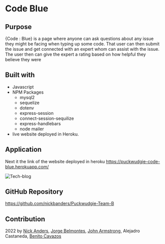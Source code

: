 # Code Blue

## Purpose
{Code : Blue} is a page where anyone can ask questions about any issue they might be facing when typing up some code.
That user can then submit the issue and get connected with an expert whom can assist with the issue.
The user then can give the expert a rating based on how helpful they believe they were 


## Built with
* Javascript
* NPM Packages 
  * mysql2
  * sequelize
  * dotenv 
  * express-session
  * connect-session-sequilize
  * express-handlebars
  * node mailer
* live website deployed in Heroku.

## Application
Next it the link of the website deployed in heroku
https://puckwudgie-code-blue.herokuapp.com/


![Tech-blog](./mockup.jpg)




## GitHub Repository

https://github.com/nickbanders/Puckwudgie-Team-B


## Contribution
2022  by 
[Nick Anders](https://github.com/nickbanders), 
[Jorge Belmontes](https://github.com/Jorgebelm54), 
[John Armstrong](https://github.com/jackarms), 
Alejadro Castaneda, 
[Benito Cavazos](https://github.com/Benitocr)
